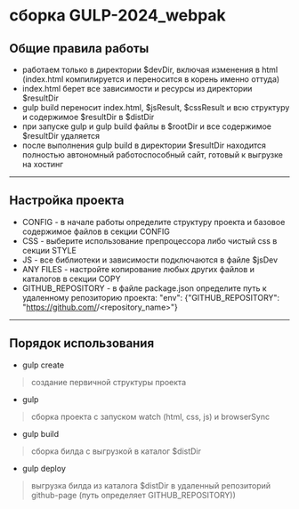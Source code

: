 # сборка GULP-2024_webpak

## Общие правила работы

* работаем только в директории $devDir, включая изменения в html (index.html компилируется и переносится в корень именно оттуда)
* index.html берет все зависимости и ресурсы из директории $resultDir
* gulp build переносит index.html, $jsResult, $cssResult и всю структуру и содержимое $resultDir в $distDir
* при запуске gulp и gulp build файлы в $rootDir и все содержимое $resultDir удаляется
* после выполнения gulp build в директории $resultDir находится полностью автономный работоспособный сайт, готовый к выгрузке на хостинг

---
## Настройка проекта

*  CONFIG - в начале работы определите структуру проекта и базовое содержимое файлов в секции CONFIG
*  CSS - выберите использование препроцессора либо чистый css в секции STYLE
*  JS - все библиотеки и зависимости подключаются в файле $jsDev
*  ANY FILES - настройте копирование любых других файлов и каталогов в секции COPY
*  GITHUB_REPOSITORY - в файле package.json определите путь к удаленному репозиторию проекта:  "env": {"GITHUB_REPOSITORY": "https://github.com/<username>/<repository_name>"}

---

## Порядок использования

*  gulp create
> создание первичной структуры проекта
*  gulp 
> сборка проекта с запуском watch (html, css, js) и browserSync
*  gulp build 
> сборка билда с выгрузкой в каталог $distDir
*  gulp deploy
> выгрузка билда из каталога $distDir в удаленный репозиторий github-page (путь определяет GITHUB_REPOSITORY))
 